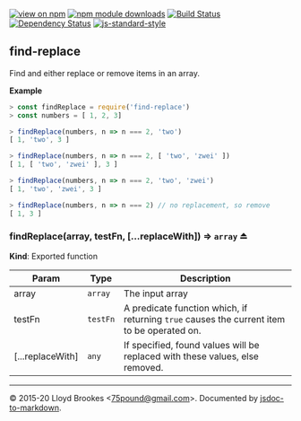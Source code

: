 [![view on npm](http://img.shields.io/npm/v/find-replace.svg)](https://www.npmjs.org/package/find-replace)
[![npm module downloads](http://img.shields.io/npm/dt/find-replace.svg)](https://www.npmjs.org/package/find-replace)
[![Build Status](https://travis-ci.org/75lb/find-replace.svg?branch=master)](https://travis-ci.org/75lb/find-replace)
[![Dependency Status](https://badgen.net/david/dep/75lb/find-replace)](https://david-dm.org/75lb/find-replace)
[![js-standard-style](https://img.shields.io/badge/code%20style-standard-brightgreen.svg)](https://github.com/feross/standard)

<a name="module_find-replace"></a>

## find-replace
Find and either replace or remove items in an array.

**Example**  
```js
> const findReplace = require('find-replace')
> const numbers = [ 1, 2, 3]

> findReplace(numbers, n => n === 2, 'two')
[ 1, 'two', 3 ]

> findReplace(numbers, n => n === 2, [ 'two', 'zwei' ])
[ 1, [ 'two', 'zwei' ], 3 ]

> findReplace(numbers, n => n === 2, 'two', 'zwei')
[ 1, 'two', 'zwei', 3 ]

> findReplace(numbers, n => n === 2) // no replacement, so remove
[ 1, 3 ]
```
<a name="exp_module_find-replace--findReplace"></a>

### findReplace(array, testFn, [...replaceWith]) ⇒ <code>array</code> ⏏
**Kind**: Exported function  

| Param | Type | Description |
| --- | --- | --- |
| array | <code>array</code> | The input array |
| testFn | <code>testFn</code> | A predicate function which, if returning `true` causes the current item to be operated on. |
| [...replaceWith] | <code>any</code> | If specified, found values will be replaced with these values, else removed. |


* * *

&copy; 2015-20 Lloyd Brookes \<75pound@gmail.com\>. Documented by [jsdoc-to-markdown](https://github.com/jsdoc2md/jsdoc-to-markdown).
